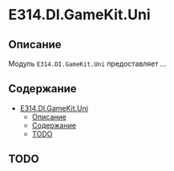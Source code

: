 # E314.DI.GameKit.Uni

## Описание

Модуль `E314.DI.GameKit.Uni` предоставляет ...

## Содержание

- [E314.DI.GameKit.Uni](#e314digamekituni)
  - [Описание](#описание)
  - [Содержание](#содержание)
  - [TODO](#todo)

## TODO

``` csharp

```
